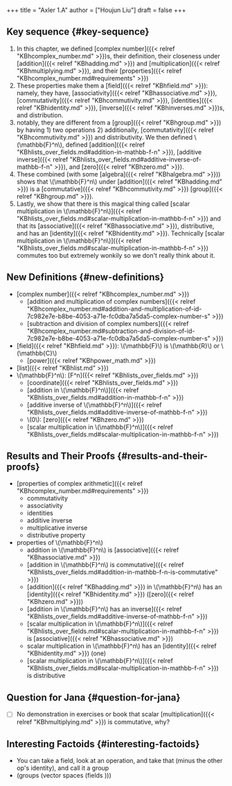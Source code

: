 +++
title = "Axler 1.A"
author = ["Houjun Liu"]
draft = false
+++

## Key sequence {#key-sequence}

1.  In this chapter, we defined [complex number]({{< relref "KBhcomplex_number.md" >}})s, their definition, their closeness under [addition]({{< relref "KBhadding.md" >}}) and [multiplication]({{< relref "KBhmultiplying.md" >}}), and their [properties]({{< relref "KBhcomplex_number.md#requirements" >}})
2.  These properties make them a [field]({{< relref "KBhfield.md" >}}): namely, they have, [associativity]({{< relref "KBhassociative.md" >}}), [commutativity]({{< relref "KBhcommutivity.md" >}}), [identities]({{< relref "KBhidentity.md" >}}), [inverse]({{< relref "KBhinverses.md" >}})s, and distribution.
3.  notably, they are different from a [group]({{< relref "KBhgroup.md" >}}) by having 1) two operations 2) additionally, [commutativity]({{< relref "KBhcommutivity.md" >}}) and distributivity. We then defined \\(\mathbb{F}^n\\), defined [addition]({{< relref "KBhlists_over_fields.md#addition-in-mathbb-f-n" >}}), [additive inverse]({{< relref "KBhlists_over_fields.md#additive-inverse-of-mathbb-f-n" >}}), and [zero]({{< relref "KBhzero.md" >}}).
4.  These combined (with some [algebra]({{< relref "KBhalgebra.md" >}})) shows that \\(\mathbb{F}^n\\) under [addition]({{< relref "KBhadding.md" >}}) is a [commutative]({{< relref "KBhcommutivity.md" >}}) [group]({{< relref "KBhgroup.md" >}}).
5.  Lastly, we show that there is this magical thing called [scalar multiplication in \\(\mathbb{F}^n\\)]({{< relref "KBhlists_over_fields.md#scalar-multiplication-in-mathbb-f-n" >}}) and that its [associative]({{< relref "KBhassociative.md" >}}), distributive, and has an [identity]({{< relref "KBhidentity.md" >}}). Technically [scalar multiplication in \\(\mathbb{F}^n\\)]({{< relref "KBhlists_over_fields.md#scalar-multiplication-in-mathbb-f-n" >}}) commutes too but extremely wonkily so we don't really think about it.


## New Definitions {#new-definitions}

-   [complex number]({{< relref "KBhcomplex_number.md" >}})
    -   [addition and multiplication of complex numbers]({{< relref "KBhcomplex_number.md#addition-and-multiplication-of-id-7c982e7e-b8be-4053-a71e-fc0dba7a5da5-complex-number-s" >}})
    -   [subtraction and division of complex numbers]({{< relref "KBhcomplex_number.md#subtraction-and-division-of-id-7c982e7e-b8be-4053-a71e-fc0dba7a5da5-complex-number-s" >}})
-   [field]({{< relref "KBhfield.md" >}}): \\(\mathbb{F}\\) is \\(\mathbb{R}\\) or \\(\mathbb{C}\\)
    -   [power]({{< relref "KBhpower_math.md" >}})
-   [list]({{< relref "KBhlist.md" >}})
-   \\(\mathbb{F}^n\\): [F^n]({{< relref "KBhlists_over_fields.md" >}})
    -   [coordinate]({{< relref "KBhlists_over_fields.md" >}})
    -   [addition in \\(\mathbb{F}^n\\)]({{< relref "KBhlists_over_fields.md#addition-in-mathbb-f-n" >}})
    -   [additive inverse of \\(\mathbb{F}^n\\)]({{< relref "KBhlists_over_fields.md#additive-inverse-of-mathbb-f-n" >}})
    -   \\(0\\): [zero]({{< relref "KBhzero.md" >}})
    -   [scalar multiplication in \\(\mathbb{F}^n\\)]({{< relref "KBhlists_over_fields.md#scalar-multiplication-in-mathbb-f-n" >}})


## Results and Their Proofs {#results-and-their-proofs}

-   [properties of complex arithmetic]({{< relref "KBhcomplex_number.md#requirements" >}})
    -   commutativity
    -   associativity
    -   identities
    -   additive inverse
    -   multiplicative inverse
    -   distributive property
-   properties of \\(\mathbb{F}^n\\)
    -   addition in \\(\mathbb{F}^n\\) is [associative]({{< relref "KBhassociative.md" >}})
    -   [addition in \\(\mathbb{F}^n\\) is commutative]({{< relref "KBhlists_over_fields.md#addition-in-mathbb-f-n-is-commutative" >}})
    -   [addition]({{< relref "KBhadding.md" >}}) in \\(\mathbb{F}^n\\) has an [identity]({{< relref "KBhidentity.md" >}}) ([zero]({{< relref "KBhzero.md" >}}))
    -   [addition in \\(\mathbb{F}^n\\) has an inverse]({{< relref "KBhlists_over_fields.md#additive-inverse-of-mathbb-f-n" >}})
    -   [scalar multiplication in \\(\mathbb{F}^n\\)]({{< relref "KBhlists_over_fields.md#scalar-multiplication-in-mathbb-f-n" >}}) is [associative]({{< relref "KBhassociative.md" >}})
    -   scalar multiplication in \\(\mathbb{F}^n\\) has an [identity]({{< relref "KBhidentity.md" >}}) (one)
    -   [scalar multiplication in \\(\mathbb{F}^n\\)]({{< relref "KBhlists_over_fields.md#scalar-multiplication-in-mathbb-f-n" >}}) is distributive


## Question for Jana {#question-for-jana}

-   [ ] No demonstration in exercises or book that scalar [multiplication]({{< relref "KBhmultiplying.md" >}}) is commutative, why?


## Interesting Factoids {#interesting-factoids}

-   You can take a field, look at an operation, and take that (minus the other op's identity), and call it a group
-   (groups (vector spaces (fields )))